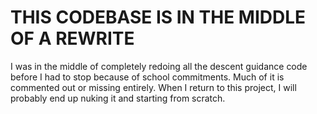 # THIS CODEBASE IS IN THE MIDDLE OF A REWRITE
I was in the middle of completely redoing all the descent guidance code before I had to stop because of school commitments. Much of it is commented out or missing entirely. When I return to this project, I will probably end up nuking it and starting from scratch.